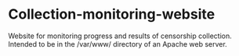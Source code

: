 # Collection-monitoring-website
Website for monitoring progress and results of censorship collection.
Intended to be in the /var/www/ directory of an Apache web server.
